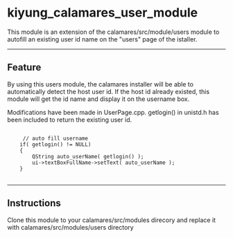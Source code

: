 # kiyung_calamares_user_module
This module is an extension of the calamares/src/module/users module to autofill an existing user id name on the "users" page of the istaller.
* * *
## Feature
By using this users module, the calamares installer will be able to automatically detect the host user id. If the host id already existed, this module will get the id name and display it on the username box.

Modifications have been made in UserPage.cpp. getlogin() in unistd.h has been included to return the existing user id. 

<pre>
<code>
     // auto fill username
    if( getlogin() != NULL)
    {
        QString auto_userName( getlogin() );
        ui->textBoxFullName->setText( auto_userName );
    }
</code>
</pre>   
* * *
## Instructions
Clone this module to your calamares/src/modules direcory and replace it with calamares/src/modules/users directory
